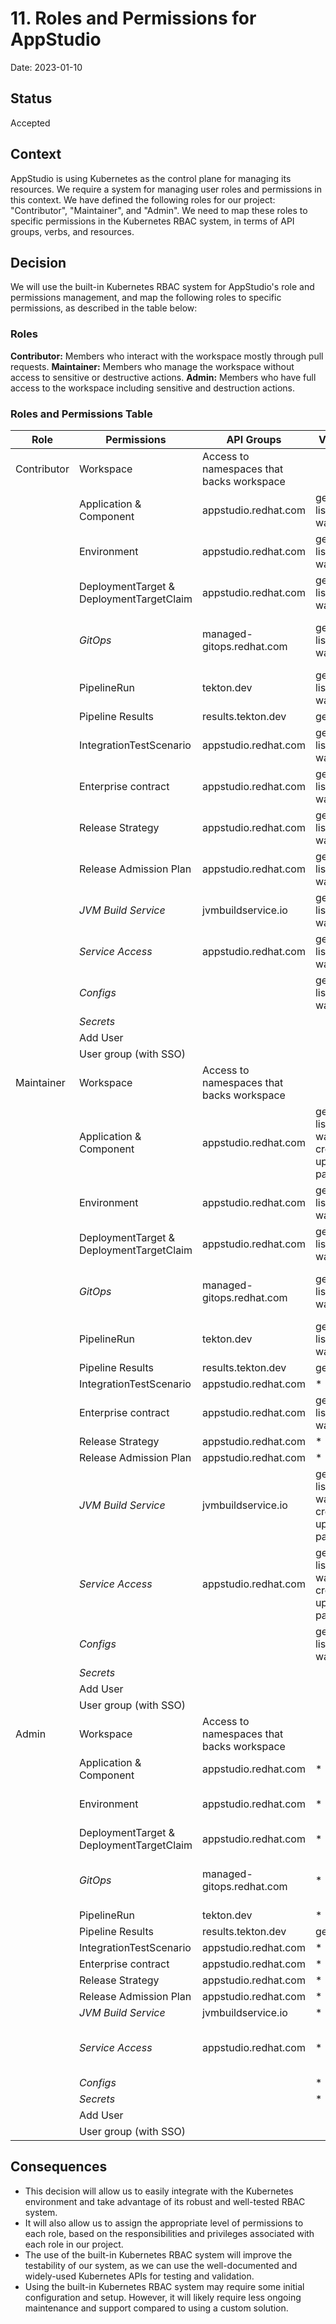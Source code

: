 # 11. Roles and Permissions for AppStudio

Date: 2023-01-10

## Status

Accepted

## Context
AppStudio is using Kubernetes as the control plane for managing its resources. We require a system for managing user roles and permissions in this context. We have defined the following roles for our project: "Contributor", "Maintainer", and "Admin". We need to map these roles to specific permissions in the Kubernetes RBAC system, in terms of API groups, verbs, and resources.

## Decision

We will use the built-in Kubernetes RBAC system for AppStudio's role and permissions management, and map the following roles to specific permissions, as described in the table below:

### Roles
**Contributor:** Members who interact with the workspace mostly through pull requests.
**Maintainer:** Members who manage the workspace without access to sensitive or destructive actions.
**Admin:** Members who have full access to the workspace including sensitive and destruction actions.

### Roles and Permissions Table

|     Role      | Permissions             | API Groups                | Verbs                                   | Resources
|---------------|-------------------------|---------------------------|-----------------------------------------|----------------------------------------------------------------------
| Contributor   | Workspace               | Access to namespaces that backs workspace                           |
|               | Application & Component | appstudio.redhat.com      | get, list, watch                        | applications, components, componentdetectionqueries
|               | Environment             | appstudio.redhat.com      | get, list, watch                        | promotionruns, snapshotenvironmentbindings, snapshots, environments
|               | DeploymentTarget & DeploymentTargetClaim | appstudio.redhat.com      | get, list, watch       | deploymenttargets, deploymenttargetclaims
|               | *GitOps*                | managed-gitops.redhat.com | get, list, watch                        | gitopsdeployments, gitopsdeploymentmanagedenvironments, gitopsdeploymentrepositorycredentials, gitopsdeploymentsyncruns
|               | PipelineRun             | tekton.dev                | get, list, watch                        | pipelineruns
|               | Pipeline Results        | results.tekton.dev        | get, list                               | results, records
|               | IntegrationTestScenario | appstudio.redhat.com      | get, list, watch                        | integrationtestscenarios
|               | Enterprise contract     | appstudio.redhat.com      | get, list, watch                        | enterprisecontractpolicies
|               | Release Strategy        | appstudio.redhat.com      | get, list, watch                        | releases, releasestrategies, releaseplans
|               | Release Admission Plan  | appstudio.redhat.com      | get, list, watch                        | releaseplanadmissions
|               | *JVM Build Service*     | jvmbuildservice.io        | get, list, watch                        | jbsconfigs, artifactbuilds
|               | *Service Access*        | appstudio.redhat.com      | get, list, watch                        | spiaccesstokenbindings, spiaccesschecks, spiaccesstokens, spifilecontentrequests
|               | *Configs*               |                           | get, list, watch                        | configmaps
|               | *Secrets*               |                           |                                         | secrets
|               | Add User                |
|               | User group (with SSO)   |
| Maintainer    | Workspace               | Access to namespaces that backs workspace                           |
|               | Application & Component | appstudio.redhat.com      | get, list, watch, create, update, patch | applications, components, componentdetectionqueries
|               | Environment             | appstudio.redhat.com      | get, list, watch                        | promotionruns, snapshotenvironmentbindings, snapshots, environments
|               | DeploymentTarget & DeploymentTargetClaim | appstudio.redhat.com      | get, list, watch       | deploymenttargets, deploymenttargetclaims
|               | *GitOps*                | managed-gitops.redhat.com | get, list, watch                        | gitopsdeployments, gitopsdeploymentmanagedenvironments, gitopsdeploymentrepositorycredentials, gitopsdeploymentsyncruns
|               | PipelineRun             | tekton.dev                | get, list, watch                        | pipelineruns
|               | Pipeline Results        | results.tekton.dev        | get, list                               | results, records
|               | IntegrationTestScenario | appstudio.redhat.com      | *                                       | integrationtestscenarios
|               | Enterprise contract     | appstudio.redhat.com      | get, list, watch                        | enterprisecontractpolicies
|               | Release Strategy        | appstudio.redhat.com      | *                                       | releases, releasestrategies, releaseplans
|               | Release Admission Plan  | appstudio.redhat.com      | *                                       | releaseplanadmissions
|               | *JVM Build Service*     | jvmbuildservice.io        | get, list, watch, create, update, patch | jbsconfigs, artifactbuilds
|               | *Service Access*        | appstudio.redhat.com      | get, list, watch, create, update, patch | spiaccesstokenbindings, spiaccesschecks, spiaccesstokens, spifilecontentrequests, spiaccesstokendataupdates
|               | *Configs*               |                           | get, list, watch                        | configmaps
|               | *Secrets*               |                           |                                         | secrets
|               | Add User                |
|               | User group (with SSO)   |
| Admin         | Workspace               | Access to namespaces that backs workspace                           |
|               | Application & Component | appstudio.redhat.com      | *                                       | applications, components, componentdetectionqueries
|               | Environment             | appstudio.redhat.com      | *                                       | promotionruns, snapshotenvironmentbindings, snapshots, environments
|               | DeploymentTarget & DeploymentTargetClaim | appstudio.redhat.com      | *                      | deploymenttargets, deploymenttargetclaims
|               | *GitOps*                | managed-gitops.redhat.com | *                                       | gitopsdeployments, gitopsdeploymentmanagedenvironments, gitopsdeploymentrepositorycredentials, gitopsdeploymentsyncruns
|               | PipelineRun             | tekton.dev                | *                                       | pipelineruns
|               | Pipeline Results        | results.tekton.dev        | get, list                               | results, records
|               | IntegrationTestScenario | appstudio.redhat.com      | *                                       | integrationtestscenarios
|               | Enterprise contract     | appstudio.redhat.com      | *                                       | enterprisecontractpolicies
|               | Release Strategy        | appstudio.redhat.com      | *                                       | releases, releasestrategies, releaseplans
|               | Release Admission Plan  | appstudio.redhat.com      | *                                       | releaseplanadmissions
|               | *JVM Build Service*     | jvmbuildservice.io        | *                                       | jbsconfigs, artifactbuilds
|               | *Service Access*        | appstudio.redhat.com      | *                                       | spiaccesstokenbindings, spiaccesschecks, spiaccesstokens,spifilecontentrequests, spiaccesstokendataupdates
|               | *Configs*               |                           | *                                       | configmaps
|               | *Secrets*               |                           | *                                       | secrets
|               | Add User                |
|               | User group (with SSO)   |


## Consequences

* This decision will allow us to easily integrate with the Kubernetes environment and take advantage of its robust and well-tested RBAC system.
* It will also allow us to assign the appropriate level of permissions to each role, based on the responsibilities and privileges associated with each role in our project.
* The use of the built-in Kubernetes RBAC system will improve the testability of our system, as we can use the well-documented and widely-used Kubernetes APIs for testing and validation.
* Using the built-in Kubernetes RBAC system may require some initial configuration and setup. However, it will likely require less ongoing maintenance and support compared to using a custom solution.

